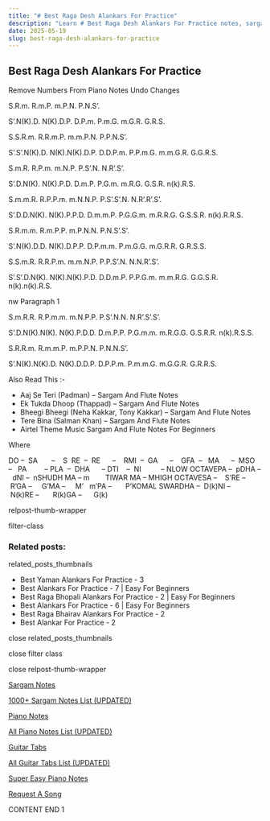 ```yaml
---
title: "# Best Raga Desh Alankars For Practice"
description: "Learn # Best Raga Desh Alankars For Practice notes, sargam, harmonium notations and flute notes. Easy step-by-step tutorial for beginners."
date: 2025-05-19
slug: best-raga-desh-alankars-for-practice
---
```


## Best Raga Desh Alankars For Practice

Remove Numbers From Piano Notes
Undo Changes



S.R.m. R.m.P. m.P.N. P.N.S’.

S’.N(K).D. N(K).D.P. D.P.m. P.m.G. m.G.R. G.R.S.



S.S.R.m. R.R.m.P. m.m.P.N. P.P.N.S’.

S’.S’.N(K).D. N(K).N(K).D.P. D.D.P.m. P.P.m.G. m.m.G.R. G.G.R.S.



S.m.R. R.P.m. m.N.P. P.S’.N. N.R’.S’.

S’.D.N(K). N(K).P.D. D.m.P. P.G.m. m.R.G. G.S.R. n(k).R.S.



S.m.m.R. R.P.P.m. m.N.N.P. P.S’.S’.N. N.R’.R’.S’.

S’.D.D.N(K). N(K).P.P.D. D.m.m.P. P.G.G.m. m.R.R.G. G.S.S.R. n(k).R.R.S.



S.R.m.m. R.m.P.P. m.P.N.N. P.N.S’.S’.

S’.N(K).D.D. N(K).D.P.P. D.P.m.m. P.m.G.G. m.G.R.R. G.R.S.S.



S.S.m.R. R.R.P.m. m.m.N.P. P.P.S’.N. N.N.R’.S’.

S’.S’.D.N(K). N(K).N(K).P.D. D.D.m.P. P.P.G.m. m.m.R.G. G.G.S.R. n(k).n(k).R.S.

nw Paragraph 1



S.m.R.R. R.P.m.m. m.N.P.P. P.S’.N.N. N.R’.S’.S’.

S’.D.N(K).N(K). N(K).P.D.D. D.m.P.P. P.G.m.m. m.R.G.G. G.S.R.R. n(k).R.S.S.



S.R.R.m. R.m.m.P. m.P.P.N. P.N.N.S’.

S’.N(K).N(K).D. N(K).D.D.P. D.P.P.m. P.m.m.G. m.G.G.R. G.R.R.S.





Also Read This :-



* Aaj Se Teri (Padman) – Sargam And Flute Notes
* Ek Tukda Dhoop (Thappad) – Sargam And Flute Notes
* Bheegi Bheegi (Neha Kakkar, Tony Kakkar) – Sargam And Flute Notes
* Tere Bina (Salman Khan) – Sargam And Flute Notes
* Airtel Theme Music Sargam And Flute Notes For Beginners

Where



DO –  SA       –    S  RE  –  RE      –    RMI  –  GA      –    GFA  –   MA      –  MSO  –   PA         – PLA  –  DHA      – DTI    –  NI          – NLOW OCTAVEPA –  pDHA –  dNI –  nSHUDH MA – m        TIWAR MA – MHIGH OCTAVESA –    S’RE –     R’GA –     G’MA –     M’   m’PA –       P’KOMAL SWARDHA –  D(k)NI –       N(k)RE –       R(k)GA –      G(k)



relpost-thumb-wrapper

filter-class

### Related posts:

related_posts_thumbnails

* Best Yaman Alankars For Practice - 3
* Best Alankars For Practice - 7 | Easy For Beginners
* Best Raga Bhopali Alankars For Practice - 2 | Easy For Beginners
* Best Alankars For Practice - 6 | Easy For Beginners
* Best Raga Bhairav Alankars For Practice - 2
* Best Alankar For Practice - 2

close related_posts_thumbnails

close filter class

close relpost-thumb-wrapper

[Sargam Notes](https://www.notationsworld.com/sargam-notes.html)

[1000+ Sargam Notes List (UPDATED)](https://www.notationsworld.com/all-songs-list-sargam-notes.html)

[Piano Notes](https://www.notationsworld.com/piano-notes.html)

[All Piano Notes List (UPDATED)](https://www.notationsworld.com/all-songs-list-piano-notes.html)

[Guitar Tabs](https://www.notationsworld.com/guitar-tabs.html)

[All Guitar Tabs List (UPDATED)](https://www.notationsworld.com/all-songs-list-guitar-tabs.html)

[Super Easy Piano Notes](https://studywall.in/)

[Request A Song](https://www.notationsworld.com/request-a-song.html)

CONTENT END 1

